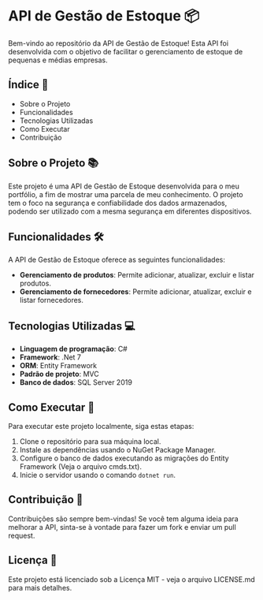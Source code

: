 # API de Gestão de Estoque 📦

Bem-vindo ao repositório da API de Gestão de Estoque! Esta API foi desenvolvida com o objetivo de facilitar o gerenciamento de estoque de pequenas e médias empresas.

## Índice 📝

- Sobre o Projeto
- Funcionalidades
- Tecnologias Utilizadas
- Como Executar
- Contribuição

## Sobre o Projeto 📚

Este projeto é uma API de Gestão de Estoque desenvolvida para o meu portfólio, a fim de mostrar uma parcela de meu conhecimento.
O projeto tem o foco na segurança e confiabilidade dos dados armazenados, podendo ser utilizado com a mesma segurança em diferentes dispositivos.

## Funcionalidades 🛠️

A API de Gestão de Estoque oferece as seguintes funcionalidades:

- **Gerenciamento de produtos**: Permite adicionar, atualizar, excluir e listar produtos.
- **Gerenciamento de fornecedores**: Permite adicionar, atualizar, excluir e listar fornecedores.

## Tecnologias Utilizadas 💻

- **Linguagem de programação**: C#
- **Framework**: .Net 7
- **ORM**: Entity Framework
- **Padrão de projeto**: MVC
- **Banco de dados**: SQL Server 2019

## Como Executar 🚀

Para executar este projeto localmente, siga estas etapas:

1. Clone o repositório para sua máquina local.
2. Instale as dependências usando o NuGet Package Manager.
3. Configure o banco de dados executando as migrações do Entity Framework (Veja o arquivo cmds.txt).
4. Inicie o servidor usando o comando `dotnet run`.

## Contribuição 🤝

Contribuições são sempre bem-vindas! Se você tem alguma ideia para melhorar a API, sinta-se à vontade para fazer um fork e enviar um pull request.

## Licença 📄

Este projeto está licenciado sob a Licença MIT - veja o arquivo LICENSE.md para mais detalhes.
